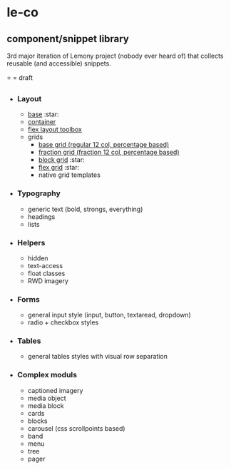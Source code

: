 # le-co

## component/snippet library
3rd major iteration of Lemony project (nobody ever heard of) that collects reusable (and accessible) snippets.

:star: = draft  



<ul>
    <li><h3>Layout</h3>
        <ul>
            <li><a href="layout/base.css">base</a> :star:</li>
            <li><a href="layout/container/container.css">container</a></li>
            <li><a href="#">flex layout toolbox</a> </li>
            <li>grids
                <ul>
                    <li><a href="layout/grids/float/float.css">base grid (regular 12 col, percentage based)</a></li>
                    <li><a href="layout/grids/fraction/fraction.css">fraction grid (fraction 12 col, percentage based)</a></li>
                    <li><a href="layout/grids/block/block.css">block grid</a> :star:</li>
                    <li><a href="layout/grids/flex/flex.css">flex grid</a>  :star:</li>
                    <li>native grid templates</li>
                </ul>
            </li>
        </ul>
    </li>
    <li><h3>Typography</h3>
        <ul>
            <li>generic text (bold, strongs, everything)</li>
            <li>headings</li>
            <li>lists</li>
        </ul>
    </li>
    <li><h3>Helpers</h3>
        <ul>
            <li>hidden</li>
            <li>text-access</li>
            <li>float classes</li>
            <li>RWD imagery</li>
        </ul>
    </li>
    <li><h3>Forms</h3>
        <ul>
            <li>general input style (input, button, textaread, dropdown)</li>
            <li>radio + checkbox styles</li>
        </ul>
    </li>
    <li><h3>Tables</h3>
        <ul>
            <li>general tables styles with visual row separation</li>
        </ul>
    </li>
    <li><h3>Complex moduls</h3>
        <ul>
            <li>captioned imagery</li>
            <li>media object</li>
            <li>media block</li>
            <li>cards</li>
            <li>blocks</li>
            <li>carousel (css scrollpoints based)</li>
            <li>band</li>
            <li>menu</li>
            <li>tree</li>
            <li>pager</li>
        </ul>
    </li>
</ul>


